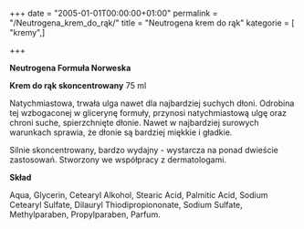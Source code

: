 +++
date = "2005-01-01T00:00:00+01:00"
permalink = "/Neutrogena_krem_do_rąk/"
title = "Neutrogena krem do rąk"
kategorie = [ "kremy",]

+++

**Neutrogena Formuła Norweska**

**Krem do rąk skoncentrowany** 75 ml

Natychmiastowa, trwała ulga nawet dla najbardziej suchych dłoni. Odrobina tej wzbogaconej w glicerynę formuły, przynosi natychmiastową ulgę oraz chroni suche, spierzchnięte dłonie. Nawet w najbardziej surowych warunkach sprawia, że dłonie są bardziej miękkie i gładkie.

Silnie skoncentrowany, bardzo wydajny - wystarcza na ponad dwieście zastosowań. Stworzony we współpracy z dermatologami.

**Skład**

Aqua, Glycerin, Cetearyl Alkohol, Stearic Acid, Palmitic Acid, Sodium Cetearyl Sulfate, Dilauryl Thiodipropiononate, Sodium Sulfate, Methylparaben, Propylparaben, Parfum.

